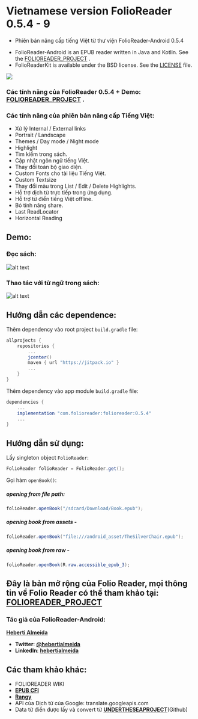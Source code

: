 # Vietnamese version FolioReader 0.5.4 - 9
- Phiên bản nâng cấp tiếng Việt từ thư viện FolioReader-Android 0.5.4
+ FolioReader-Android is an EPUB reader written in Java and Kotlin. See the [FOLIOREADER_PROJECT](https://github.com/FolioReader/FolioReader-Android) .
+ FolioReaderKit is available under the BSD license. See the [LICENSE](https://github.com/FolioReader/FolioReader-Android/blob/master/License.md) file.

[![](https://jitpack.io/v/dongnvsince1999/FolioReader-Android.svg)](https://jitpack.io/#dongnvsince1999/FolioReader-Android)

### Các tính năng của FolioReader 0.5.4 + Demo: [FOLIOREADER_PROJECT](https://github.com/FolioReader/FolioReader-Android) .

### Các tính năng của phiên bản nâng cấp Tiếng Việt:
- Xử lý Internal / External links
- Portrait / Landscape
- Themes / Day mode / Night mode
- Highlight
- Tìm kiếm trong sách.
- Cập nhật ngôn ngữ tiếng Việt.
- Thay đổi toàn bộ giao diện.
- Custom Fonts cho tài liệu Tiếng Việt.
- Custom Textsize
- Thay đổi màu trong List / Edit / Delete Highlights.
- Hỗ trợ dịch từ trực tiếp trong ứng dụng.
- Hỗ trợ từ điển tiếng Việt offline.
- Bỏ tính năng share.
- Last ReadLocator
- Horizontal Reading

## Demo:

### Đọc sách:

![alt text](https://raw.githubusercontent.com/dongnvsince1999/FolioReader-Android/master/folioreader/readbook.png)

### Thao tác với từ ngữ trong sách:

![alt text](https://raw.githubusercontent.com/dongnvsince1999/FolioReader-Android/master/folioreader/show.png)

## Hướng dẫn các dependence:

Thêm dependency vào root project `build.gradle` file:

```groovy
allprojects {
    repositories {
        ...
        jcenter()
        maven { url "https://jitpack.io" }
        ...
    }
}
```

Thêm dependency vào app module `build.gradle` file:

```groovy
dependencies {
    ...
    implementation "com.folioreader:folioreader:0.5.4"
    ...
}
```


## Hướng dẫn sử dụng:

Lấy singleton object `FolioReader`:

```java
FolioReader folioReader = FolioReader.get();
```

Gọi hàm `openBook()`:

##### opening from file path:

```java
folioReader.openBook("/sdcard/Download/Book.epub");
```
##### opening book from assets -

```java
folioReader.openBook("file:///android_asset/TheSilverChair.epub");
```
##### opening book from raw -

```java
folioReader.openBook(R.raw.accessible_epub_3);
```

## Đây là bản mở rộng của Folio Reader, mọi thông tin về Folio Reader có thể tham khảo tại: [FOLIOREADER_PROJECT](https://github.com/FolioReader/FolioReader-Android)

### Tác giả của FolioReader-Android:
[**Heberti Almeida**](https://github.com/hebertialmeida)

- **Twitter**: [**@hebertialmeida**](https://twitter.com/hebertialmeida)
- **LinkedIn**: [**hebertialmeida**](http://linkedin.com/in/hebertialmeida)

## Các tham khảo khác:
 - FOLIOREADER WIKI
 - [**EPUB CFI**](http://idpf.org/epub/linking/cfi/epub-cfi.html)
 - [**Rangy**](https://github.com/timdown/rangy)
 - API của Dịch từ của Google: translate.googleapis.com
 - Data từ điển được lấy và convert từ [**UNDERTHESEAPROJECT**](https://github.com/undertheseanlp/underthesea)(Github)
